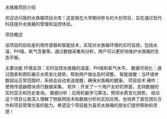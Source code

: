 水族箱项目介绍

欢迎访问我的水族箱项目仓库！这是我在大学期间参与的大创项目，旨在通过现代科技提升水族箱的管理和监控体验。

项目概述

该项目的目标是利用传感器和智能技术，实现对水族箱环境的实时监控，包括水温、PH值、氧气含量等。通过数据采集和分析，用户可以更好地维护水族箱的生态平衡。

主要功能
环境监测：实时监控水族箱的温度、PH值和氧气水平。
数据可视化：通过图表和图形展示水质变化趋势，帮助用户做出及时调整。
智能提醒：当环境参数超出正常范围时，系统会自动发送提醒，确保水族箱的健康。
项目技术
硬件：使用传感器模块进行数据采集。
软件：开发了一个用户友好的界面，支持数据的实时显示和历史查询。
数据分析：应用机器学习算法，预测水质变化趋势。
结论
这个项目让我深入理解了物联网技术和数据分析的实际应用，也培养了我在团队合作和项目管理方面的能力。希望这个项目能为喜欢水族箱的朋友们提供帮助和灵感！

